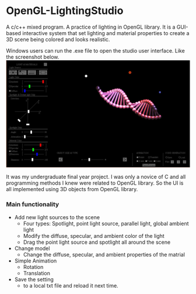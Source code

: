 # OpenGL-LightingStudio
A c/c++ mixed program. A practice of lighting in OpenGL library. It is a GUI-based interactive system that set lighting and material properties to create a 3D scene being colored and looks realistic.

Windows users can run the .exe file to open the studio user interface. Like the screenshot below.
<img src="demo.JPG" />

It was my undergraduate final year project. I was only a novice of C and all programming methods I knew were related to OpenGL library. So the UI is all implemented using 3D objects from OpenGL library. 
### Main functionality
- Add new light sources to the scene
    - Four types: Spotlight, point light source, parallel light, global ambient light
    - Modify the diffuse, specular, and ambient color of the light
    - Drag the point light source and spotlight all around the scene
- Change model
    - Change the diffuse, specular, and ambient properties of the matrial
- Simple Animation
    - Rotation
    - Translation
- Save the setting
    - to a local txt file and reload it next time.

